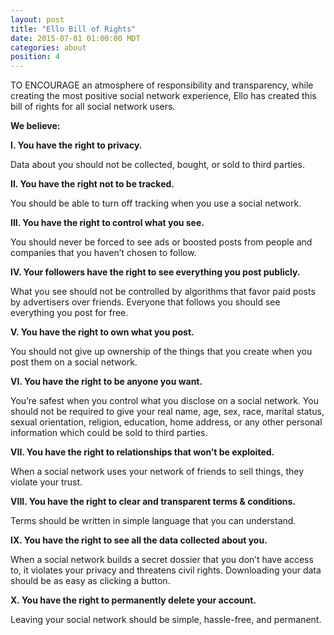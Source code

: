 ```yaml
---
layout: post
title: "Ello Bill of Rights"
date: 2015-07-01 01:00:00 MDT
categories: about
position: 4
---
```


TO ENCOURAGE an atmosphere of responsibility and transparency, while creating the most positive social network experience, Ello has created this bill of rights for all social network users.

**We believe:**

**I. You have the right to privacy.**

Data about you should not be collected, bought, or sold to third parties.

**II. You have the right not to be tracked.**

You should be able to turn off tracking when you use a social network.

**III. You have the right to control what you see.**

You should never be forced to see ads or boosted posts from people and companies that you haven’t chosen to follow.

**IV. Your followers have the right to see everything you post publicly.**

What you see should not be controlled by algorithms that favor paid posts by advertisers over friends. Everyone that follows you should see everything you post for free.

**V. You have the right to own what you post.**

You should not give up ownership of the things that you create when you post them on a social network.

**VI. You have the right to be anyone you want.**

You’re safest when you control what you disclose on a social network. You should not be required to give your real name, age, sex, race, marital status, sexual orientation, religion, education, home address, or any other personal information which could be sold to third parties.

**VII. You have the right to relationships that won’t be exploited.**

When a social network uses your network of friends to sell things, they violate your trust.

**VIII. You have the right to clear and transparent terms & conditions.**

Terms should be written in simple language that you can understand.

**IX. You have the right to see all the data collected about you.**

When a social network builds a secret dossier that you don’t have access to, it violates your privacy and threatens civil rights. Downloading your data should be as easy as clicking a button.

**X. You have the right to permanently delete your account.**

Leaving your social network should be simple, hassle-free, and permanent.



